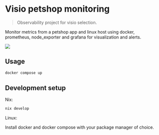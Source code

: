# Visio petshop monitoring
> Observability project for visio selection.

Monitor metrics from a petshop app and linux host using docker, prometheus, node_exporter and grafana for visualization and alerts.
  
![](header.png)

## Usage 

```sh
docker compose up
```

## Development setup

Nix:

```sh
nix develop
```

Linux:

Install docker and docker compose with your package manager of choice.
